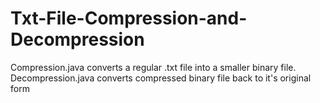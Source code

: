 # Txt-File-Compression-and-Decompression

Compression.java converts a regular .txt file into a smaller binary file.
Decompression.java converts compressed binary file back to it's original form

